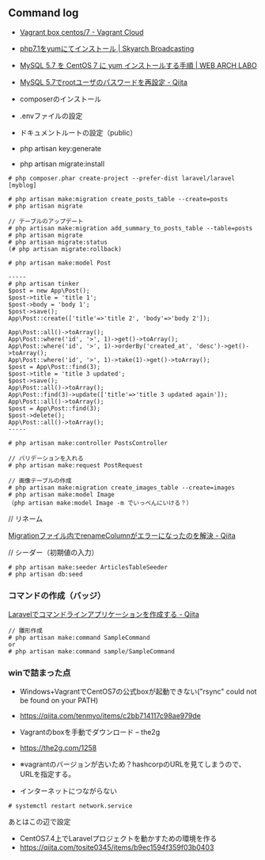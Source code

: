 ## Command log
- [Vagrant box centos/7 - Vagrant Cloud](https://goo.gl/EtS9oH)
- [php7.1をyumにてインストール | Skyarch Broadcasting](https://goo.gl/wvRpG9)
- [MySQL 5.7 を CentOS 7 に yum インストールする手順 | WEB ARCH LABO](https://goo.gl/ThF3Ng)
- [MySQL 5.7でrootユーザのパスワードを再設定 - Qiita](https://goo.gl/9AqW8A)


- composerのインストール
- .envファイルの設定
- ドキュメントルートの設定（public）
- php artisan key:generate
- php artisan migrate:install
```
# php composer.phar create-project --prefer-dist laravel/laravel [myblog]

# php artisan make:migration create_posts_table --create=posts
# php artisan migrate

// テーブルのアップデート
# php artisan make:migration add_summary_to_posts_table --table=posts
# php artisan migrate
# php artisan migrate:status
(# php artisan migrate:rollback)

# php artisan make:model Post

-----
# php artisan tinker
$post = new App\Post();
$post->title = 'title 1';
$post->body = 'body 1';
$post->save();
App\Post::create(['title'=>'title 2', 'body'=>'body 2']);

App\Post::all()->toArray();
App\Post::where('id', '>', 1)->get()->toArray();
App\Post::where('id', '>', 1)->orderBy('created_at', 'desc')->get()->toArray();
App\Post::where('id', '>', 1)->take(1)->get()->toArray();
$post = App\Post::find(3);
$post->title = 'title 3 updated';
$post->save();
App\Post::all()->toArray();
App\Post::find(3)->update(['title'=>'title 3 updated again']);
App\Post::all()->toArray();
$post = App\Post::find(3);
$post->delete();
App\Post::all()->toArray();
-----

# php artisan make:controller PostsController

// バリデーションを入れる
# php artisan make:request PostRequest

// 画像テーブルの作成
# php artisan make:migration create_images_table --create=images
# php artisan make:model Image
（php artisan make:model Image -m でいっぺんにいける？）

```
// リネーム

[Migrationファイル内でrenameColumnがエラーになったのを解決 - Qiita](https://qiita.com/Frog_woman/items/d98b861a2033610798f7)

// シーダー（初期値の入力）
```
# php artisan make:seeder ArticlesTableSeeder
# php artisan db:seed
```

### コマンドの作成（バッジ）
[Laravelでコマンドラインアプリケーションを作成する - Qiita](https://goo.gl/VDkmH8)
```
// 雛形作成
# php artisan make:command SampleCommand
or
# php artisan make:command sample/SampleCommand
```

### winで詰まった点
- Windows+VagrantでCentOS7の公式boxが起動できない("rsync" could not be found on your PATH)
- https://qiita.com/tenmyo/items/c2bb714117c98ae979de

- Vagrantのboxを手動でダウンロード – the2g
- https://the2g.com/1258
- ※vagrantのバージョンが古いため？hashcorpのURLを見てしまうので、URLを指定する。

- インターネットにつながらない
```
# systemctl restart network.service
```
あとはこの辺で設定
- CentOS7.4上でLaravelプロジェクトを動かすための環境を作る
 - https://qiita.com/tosite0345/items/b9ec1594f359f03b0403
